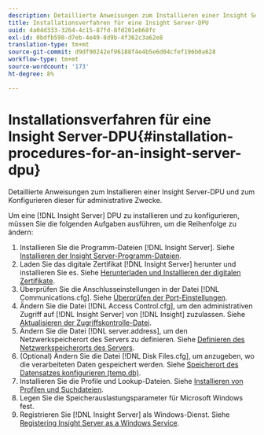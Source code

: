 ```yaml
---
description: Detaillierte Anweisungen zum Installieren einer Insight Server-DPU und zum Konfigurieren dieser für administrative Zwecke.
title: Installationsverfahren für eine Insight Server-DPU
uuid: 4a04d333-3264-4c15-87fd-8fd201eb68fc
exl-id: 0bdfb598-d7eb-4e49-8d9b-4f362c3a62e8
translation-type: tm+mt
source-git-commit: d9df90242ef96188f4e4b5e6d04cfef196b0a628
workflow-type: tm+mt
source-wordcount: '173'
ht-degree: 8%

---
```


# Installationsverfahren für eine Insight Server-DPU{#installation-procedures-for-an-insight-server-dpu}

Detaillierte Anweisungen zum Installieren einer Insight Server-DPU und zum Konfigurieren dieser für administrative Zwecke.

Um eine [!DNL Insight Server] DPU zu installieren und zu konfigurieren, müssen Sie die folgenden Aufgaben ausführen, um die Reihenfolge zu ändern:

1. Installieren Sie die Programm-Dateien [!DNL Insight Server]. Siehe [Installieren der Insight Server-Programm-Dateien](../../../../home/c-inst-svr/c-install-ins-svr/t-install-proc-inst-svr-dpu/t-install-prgm-files.md#task-1e6251fd39714186baa40d38f23d0088).
1. Laden Sie das digitale Zertifikat [!DNL Insight Server] herunter und installieren Sie es. Siehe [Herunterladen und Installieren der digitalen Zertifikate](../../../../home/c-inst-svr/c-install-ins-svr/t-install-proc-inst-svr-dpu/c-dnld-dgtl-cert/c-dnld-dgtl-cert.md#concept-4f79c240492f4e52b6375b4b3bbefa17).
1. Überprüfen Sie die Anschlusseinstellungen in der Datei [!DNL Communications.cfg]. Siehe [Überprüfen der Port-Einstellungen](../../../../home/c-inst-svr/c-install-ins-svr/t-install-proc-inst-svr-dpu/t-chk-pt-stgs.md#task-a91191b0a19e4437aa535a27c734ae64).
1. Ändern Sie die Datei [!DNL Access Control.cfg], um den administrativen Zugriff auf [!DNL Insight Server] von [!DNL Insight] zuzulassen. Siehe [Aktualisieren der Zugriffskontrolle-Datei](../../../../home/c-inst-svr/c-install-ins-svr/t-install-proc-inst-svr-dpu/c-updt-accss-ctrl-file.md#concept-fb9aa0c0e0664c018528f56d01c4808d).
1. Ändern Sie die Datei [!DNL server.address], um den Netzwerkspeicherort des Servers zu definieren. Siehe [Definieren des Netzwerkspeicherorts des Servers](../../../../home/c-inst-svr/c-install-ins-svr/t-install-proc-inst-svr-dpu/c-svrs-ntwk-loc/c-svrs-ntwk-loc.md#concept-87dd2aa3448c415ca1285bc445a8c649).
1. (Optional) Ändern Sie die Datei [!DNL Disk Files.cfg], um anzugeben, wo die verarbeiteten Daten gespeichert werden. Siehe [Speicherort des Datensatzes konfigurieren (temp.db)](../../../../home/c-inst-svr/c-install-ins-svr/t-install-proc-inst-svr-dpu/t-cfg-loc-dtst.md#task-f645eefecb154e679acbb480a07c1f0e).
1. Installieren Sie die Profile und Lookup-Dateien. Siehe [Installieren von Profilen und Suchdateien](../../../../home/c-inst-svr/c-install-ins-svr/t-install-proc-inst-svr-dpu/c-install-prof-lkup-files.md#concept-1631895d09a14dc99316bf8cf166fdfc).
1. Legen Sie die Speicherauslastungsparameter für Microsoft Windows fest.
1. Registrieren Sie [!DNL Insight Server] als Windows-Dienst. Siehe [Registering Insight Server as a Windows Service](../../../../home/c-inst-svr/c-install-ins-svr/t-install-proc-inst-svr-dpu/c-reg-wdws-svc.md#concept-f2c7aa891d544a2595aa01d0d796a540).

